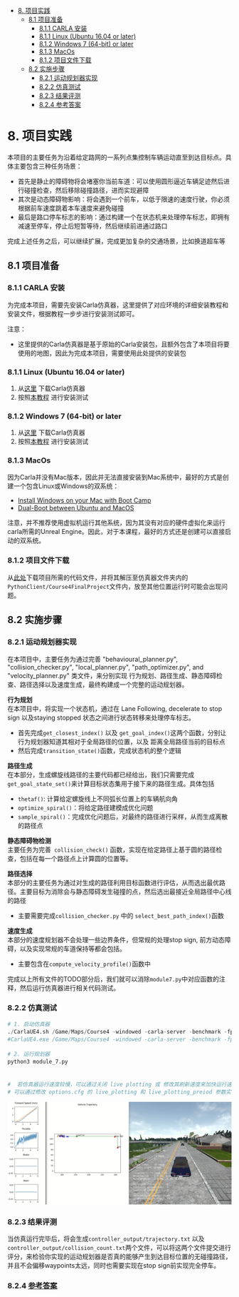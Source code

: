 <!--
 * @Author: Shuai Wang
 * @Github: https://github.com/wsustcid
 * @Version: 1.0.0
 * @Date: 2021-10-11 19:51:34
 * @LastEditTime: 2021-11-26 20:54:37
-->

- [8. 项目实践](#8-项目实践)
  - [8.1 项目准备](#81-项目准备)
    - [8.1.1 CARLA 安装](#811-carla-安装)
    - [8.1.1 Linux (Ubuntu 16.04 or later)](#811-linux-ubuntu-1604-or-later)
    - [8.1.2 Windows 7 (64-bit) or later](#812-windows-7-64-bit-or-later)
    - [8.1.3 MacOs](#813-macos)
    - [8.1.2 项目文件下载](#812-项目文件下载)
  - [8.2 实施步骤](#82-实施步骤)
    - [8.2.1 运动规划器实现](#821-运动规划器实现)
    - [8.2.2 仿真测试](#822-仿真测试)
    - [8.2.3 结果评测](#823-结果评测)
    - [8.2.4 参考答案](#824-参考答案)

# 8. 项目实践
本项目的主要任务为沿着给定路网的一系列点集控制车辆运动直至到达目标点。具体主要包含三种任务场景：
  - 首先是静止的障碍物将会堵塞你当前车道：可以使用圆形逼近车辆足迹然后进行碰撞检查，然后移除碰撞路径，进而实现避障
  - 其次是动态障碍物影响：将会遇到一个前车，以低于限速的速度行驶，你必须根据前车速度跳着本车速度来避免碰撞
  - 最后是路口停车标志的影响：通过构建一个在状态机来处理停车标志，即拥有减速至停车，停止后短暂等待，然后继续前进通过路口

完成上述任务之后，可以继续扩展，完成更加复杂的交通场景，比如换道超车等

## 8.1 项目准备
### 8.1.1 CARLA 安装
为完成本项目，需要先安装Carla仿真器，这里提供了对应环境的详细安装教程和安装文件，根据教程一步步进行安装测试即可。

注意：
  - 这里提供的Carla仿真器是基于原始的Carla安装包，且额外包含了本项目将要使用的地图，因此为完成本项目，需要使用此处提供的安装包

### 8.1.1 Linux (Ubuntu 16.04 or later)
   1. 从[这里](doc/CarlaUE4Ubuntu.tar.gz) 下载Carla仿真器
   2. 按照[本教程](doc/CARLA-Setup-Guide-_Ubuntu_.pdf) 进行安装测试

### 8.1.2 Windows 7 (64-bit) or later
   1. 从[这里](doc/CarlaUE4Windows.zip) 下载Carla仿真器
   2. 按照[本教程](doc/CARLA-Setup-Guide-_Windows-x64_.pdf) 进行安装测试

### 8.1.3 MacOs
因为Carla并没有Mac版本，因此并无法直接安装到Mac系统中，最好的方式是创建一个包含Linux或Windows的双系统：
  - [Install Windows on your Mac with Boot Camp](https://support.apple.com/en-ca/HT201468)
  - [Dual-Boot between Ubuntu and MacOS](https://help.ubuntu.com/community/MactelSupportTeam/AppleIntelInstallation)

注意，并不推荐使用虚拟机运行其他系统，因为其没有对应的硬件虚拟化来运行carla所需的Unreal Engine。因此，对于本课程，最好的方式还是创建可以直接启动的双系统。

### 8.1.2 项目文件下载
从[此处](./doc/Course4FinalProject.zip)下载项目所需的代码文件，并将其解压至仿真器文件夹内的 `PythonClient/Course4FinalProject`文件内，放至其他位置运行时可能会出现问题。

## 8.2 实施步骤
### 8.2.1 运动规划器实现
在本项目中，主要任务为通过完善 "behavioural_planner.py", "collision_checker.py",  "local_planner.py", "path_optimizer.py", and "velocity_planner.py" 类文件，来分别实现 行为规划、路径生成、静态障碍检查、路径选择以及速度生成，最终构建成一个完整的运动规划器。

**行为规划**  
在本项目中，将实现一个状态机，通过在 Lane Following, decelerate to stop sign 以及staying stopped 状态之间进行状态转移来处理停车标志。
  - 首先完成`get_closest_index()` 以及 `get_goal_index()`这两个函数，分别让行为规划器知道其相对于全局路径的位置，以及 距离全局路径当前的目标点
  - 然后完成` transition_state() `函数，完成状态机的整个逻辑

**路径生成**  
在本部分，生成螺旋线路径的主要代码都已经给出，我们只需要完成`get_goal_state_set()`来计算目标状态集用于接下来的路径生成。具体包括
  - `thetaf()`: 计算给定螺旋线上不同弧长位置上的车辆航向角
  - `optimize_spiral()`：将给定路径建模成优化问题
  - `sample_spiral()`：完成优化问题后，对最终的路径进行采样，从而生成离散的路径点

**静态障碍物检测**  
主要任务为完善` collision_check()` 函数，实现在给定路径上基于圆的路径检查，包括在每一个路径点上计算圆的位置等。

**路径选择**  
本部分的主要任务为通过对生成的路径利用目标函数进行评估，从而选出最优路径。主要目标为消除会与静态障碍发生碰撞的点，然后选出最接近全局路径中心线的路径
  - 主要需要完成`collision_checker.py` 中的 `select_best_path_index()`函数

**速度生成**  
本部分的速度规划器不会处理一些边界条件，但常规的处理stop sign, 前方动态障碍，以及实现常规的车道保持等都会包括。
  - 主要包含在`compute_velocity_profile()`函数中

完成以上所有文件的TODO部分后，我们就可以消除`module7.py`中对应函数的注释，然后运行仿真器进行相关代码测试。

### 8.2.2 仿真测试
```python
# 1. 启动仿真器
./CarlaUE4.sh /Game/Maps/Course4 -windowed -carla-server -benchmark -fps=30 # for ubuntu
#CarlaUE4.exe /Game/Maps/Course4 -windowed -carla-server -benchmark -fps=30 # for windows

# 2. 运行规划器
python3 module_7.py


#  若仿真器运行速度较慢，可以通过关闭 live plotting 或 修改其刷新速度来加快运行速度
# 可以通过修改 options.cfg 的 live_plotting 和 live_plotting_preiod 参数实现
```
<div align=center><img src=../Doc/figs/project_demo.png width=600></div>

### 8.2.3 结果评测
当仿真运行完毕后，将会生成`controller_output/trajectory.txt` 以及 `controller_output/collision_count.txt`两个文件，可以将这两个文件提交进行评分，来检验你实现的运动规划器是否真的能够产生到达目标位置的无碰撞路径，并且不会偏移waypoints太远，同时也需要实现在stop sign前实现完全停车。

### 8.2.4 [参考答案](./Final-Project-Solution-Slides.pdf)